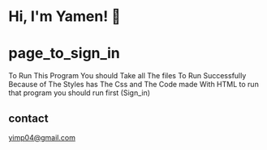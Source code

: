 # Hi, I'm Yamen! 👋


# page_to_sign_in

To Run This Program You should Take all The files To Run Successfully Because of The Styles has The Css and The Code made With HTML
to run that program you should run first (Sign_in)

## contact
yimp04@gmail.com
